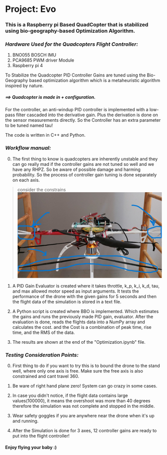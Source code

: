 # Project: Evo

### This is a Raspberry pi Based QuadCopter that is stabilized using bio-geography-based Optimization Algorithm.

### ***Hardware Used for the Quadcopters Flight Controller:***
1. BNO055 BOSCH IMU
2. PCA9685 PWM driver Module
3. Raspberry pi 4

To Stabilize the Quadcopter PID Controller Gains are tuned using the Bio-Geography based optimization algorithm which is a metaheuristic algorithm inspired by nature.

##### ***==> Quadcopter is made in + configuration.*** 

For the controller, an anti-windup PID controller is implemented with a low-pass filter cascaded into the derivative gain. Plus the derivation is done on the sensor measurements directly. So the Controller has an extra parameter to be tuned named tau!

The code is written in C++ and Python.

### ***Workflow manual:***

0. The first thing to know is quadcopters are inherently unstable and they can go really mad if the controller gains are not tuned so well and we have any RHPZ. So be aware of possible damage and harming probability. So the process of controller gain tuning is done separately on each axis.

> consider the constrains
![](images/bounds.jpeg)

1. A PID Gain Evaluator is created where it takes throttle, k_p, k_i, k_d, tau, and max allowed motor speed as input arguments. It tests the performance of the drone with the given gains for 5 seconds and then the flight data of the simulation is stored in a text file.

2. A Python script is created where BBO is implemented. Which estimates the gains and runs the previously made PID gain, evaluator. After the evaluation is done, reads the flights data into a NumPy array and calculates the cost. and the Cost is a combination of peak time, rise time, and the RMS of the data.

3. The results are shown at the end of the "Optimization.ipynb" file.


### ***Testing Consideration Points:***

0. First thing to do if you want to try this is to bound the drone to the stand well, where only one axis is free. Make sure the free axis is also constrained and cant travel 360.

1. Be ware of right hand plane zero! System can go crazy in some cases.

2. In case you didn't notice, if the flight data contains large values(100000), it means the overshoot was more than 40 degrees therefore the simulation was not complete and stopped in the middle.

3. Wear safety goggles if you are anywhere near the drone when it's up and running.

4. After the Simulation is done for 3 axes, 12 controller gains are ready to put into the flight controller!

#### Enjoy flying your baby :)